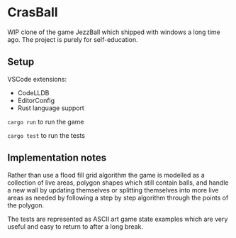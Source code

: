 # CrasBall

WIP clone of the game JezzBall which shipped with windows a long time ago. The project is purely for self-education.


## Setup

VSCode extensions:

- CodeLLDB
- EditorConfig
- Rust language support

`cargo run` to run the game

`cargo test` to run the tests


## Implementation notes

Rather than use a flood fill grid algorithm the game is modelled as a collection of live areas, polygon shapes which still contain balls, and handle a new wall by updating themselves or splitting themselves into more live areas as needed by following a step by step algorithm through the points of the polygon.

The tests are represented as ASCII art game state examples which are very useful and easy to return to after a long break.
